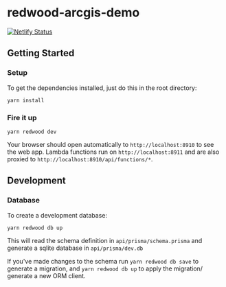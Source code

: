 # redwood-arcgis-demo

[![Netlify Status](https://api.netlify.com/api/v1/badges/4b1eb2a2-89d4-45b4-b1ae-64040dfc1ecf/deploy-status)](https://app.netlify.com/sites/redwood-arcgis-demo/deploys)

## Getting Started

### Setup

To get the dependencies installed, just do this in the root directory:

```terminal
yarn install
```

### Fire it up

```terminal
yarn redwood dev
```

Your browser should open automatically to `http://localhost:8910` to see the web app. Lambda functions run on `http://localhost:8911` and are also proxied to `http://localhost:8910/api/functions/*`.

## Development

### Database

To create a development database:

```terminal
yarn redwood db up
```

This will read the schema definition in `api/prisma/schema.prisma` and generate a sqlite database in `api/prisma/dev.db`

If you've made changes to the schema run `yarn redwood db save` to generate a migration, and `yarn redwood db up` to apply the migration/ generate a new ORM client.

